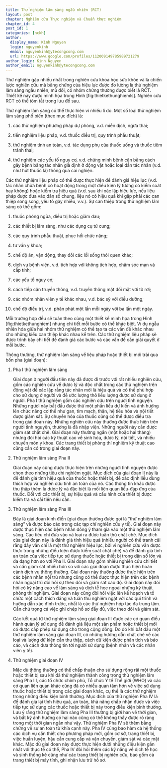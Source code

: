 ```yaml
---
title: Thử nghiệm lâm sàng ngẫu nhiên (RCT)
layout: post
chapter: Nghiên cứu Thực nghiệm và Chuẩn thực nghiệm
chapter_id: 4
post_id: 1
categories: [nckh]
author:
  display_name: Kinh Nguyen
  login: nguyenkinh
  email: nguyenkinh@ytecongcong.com
  url: https://www.google.com/profiles/112009149785989721279
author_login: Kinh Nguyen
author_email: nguyenkinh@ytecongcong.com
---
```


Thử nghiệm gặp nhiều nhất trong nghiên cứu khoa học sức khỏe và là chiến lược nghiên cứu mà bằng chứng của hiệu lực được đo lường là thử nghiệm lâm sàng ngẫu nhiên, mù đôi, có nhóm chứng thường được biết là RCT. Thiết kế này được minh họa trong Hình [fig:thietkethunghiemls]. Nghiên cứu RCT có thể tóm tắt trong lưu đồ sau.

Thử nghiệm lâm sàng có thể thực hiện vì nhiều lí do. Một số loại thử nghiệm lâm sàng phổ biến (theo mục đích) là:

1.  các thử nghiệm phương pháp dự phòng, v.d. miễn dịch, ngừa thai;

2.  tiền nghiệm liệu pháp, v.d. thuốc điều trị, quy trình phẫu thuật;

3.  thử nghiệm tính an toàn, v.d. tác dụng phụ của thuốc uống và thuốc tiêm tránh thai;

4.  thử nghiệm các yếu tố nguy cơ, v.d. chứng minh bệnh căn bằng cách gây bệnh bằng tác nhân giả định ở động vật hoặc loại dần tác nhân (v.d. như hút thuốc lá) thông qua cai nghiện.

Các thử nghiệm liệu pháp có thể được thực hiện để đánh giá hiệu lực (v.d. tác nhân chữa bệnh có hoạt động trong một điều kiện lý tưởng có kiểm soát hay không) hoặc kiểm tra hiệu quả (v.d. sau khi xác lập hiệu lực, nếu liệu pháp được đưa vào dân số chung, liệu nó có hiệu quả khi gặp phải các can thiệp song song, yếu tố gây nhiễu, v.v.). Sự can thiệp trong thử nghiệm lâm sàng có thể gồm:

1.  thuốc phòng ngừa, điều trị hoặc giảm đau;

2.  các thiết bị lâm sàng, như các dụng cụ tử cung;

3.  các quy trình phẫu thuật, phục hồi chức năng;

4.  tư vấn y khoa;

5.  chế độ ăn, vận động, thay đổi các lối sống thói quen khác;

6.  dịch vụ bệnh viện, v.d. tích hợp với không tích hợp, chăm sóc mạn và cấp tính;

7.  các yếu tố nguy cơ;

8.  cách tiếp cận truyền thông, v.d. truyền thông mặt đối mặt với tờ rơi;

9.  các nhóm nhân viên y tế khác nhau, v.d. bác sỹ với điều dưỡng;

10.  chế độ điều trị, v.d. phân phát một lần mỗi ngày với ba lần một ngày.

Mỗi trường hợp đều sẽ tuân theo cùng một thiết kế minh họa trong Hình [fig:thietkethunghiem] nhưng chi tiết mỗi bước có thể khác biệt. Ví dụ ngẫu nhiên hóa giữa hai nhóm thử nghiệm có thể tạo ta các vấn đề khác nhau cho những kiểu can thiệp khác nhau kể trên. Các thử nghiệm liệu pháp sẽ được trình bày chi tiết để đánh giá các bước và các vấn đề cần giải quyết ở mỗi bước.

Thông thường, thử nghiệm lâm sàng về liệu pháp hoặc thiết bị mới trải qua bốn pha (giai đoạn):

1.  Pha I thử nghiệm lâm sàng

    Giai đoạn ở người đầu tiên này đã được đi trước với rất nhiều nghiên cứu, gồm các nghiên cứu về dược lý và độc chất trong các thử nghiệm trên động vật để xác lập rằng tác nhân mới là hiệu quả và có thể phù hợp cho sử dụng ở người và để ước lượng thô liều lượng được sử dụng ở người. Pha I thử nghiệm gồm các nghiên cứu trên người tình nguyện. Những người này bắt đầu được thử một phần liều dự kiến và ảnh hưởng lên chức năng cơ thể như gan, tim mạch, thận, hệ tiêu hóa và nội tiết được giám sát. Sự chuyển hóa của thuốc cũng có thể được điều tra trong giai đoạn này. Những nghiên cứu này thường được thực hiện trên người tình nguyện, thường là đã nhập viện. Những người này cần được giám sát chặt chẽ. Giai đoạn này thường ngắn (một hoặc hai tháng) nhưng đòi hỏi các kỹ thuật cao về sinh hóa, dược lý, nội tiết, và nhiều chuyên môn y khoa. Các trang thiết bị phòng thí nghiệm kỹ thuật cao cũng cần có trong giai đoạn này.

2.  Thử nghiệm lâm sàng Pha II

    Giai đoạn này cũng được thực hiện trên những người tình nguyện được chọn theo những tiêu chí nghiêm ngặt. Mục đích của giai đoạn II này là để đánh giá tính hiệu quả của thuốc hoặc thiết bị, để xác định liều dùng thích hợp và nghiên cứu tính an toàn của nó. Các thông tin khác được thu thập thêm là dược lý và đặc biệt là mối liên quan liều-đáp ứng của thuốc. Đối với các thiết bị, sự hiệu quả và cấu hình của thiết bị được kiểm tra và cải tiến nếu cần.

3.  Thử nghiệm lâm sàng Pha III

    Đây là giai đoạn kinh điển (giai đoạn thường được gọi là “thử nghiệm lâm sàng” và được báo cáo trong các tạp chí nghiên cứu y tế). Giai đoạn này được thực hiện các bệnh nhân đồng ý tham gia vào một thử nghiệm lâm sàng. Các tiêu chí đưa vào và loại ra được tuân thủ chặt chẽ. Mục đích của giai đoạn này là đánh giá tính hiệu quả (nhiều người có thể tranh cãi rằng đây vẫn chỉ là một thử nghiệm hiệu lực, bởi vì nghiên cứu vẫn được thực trong những điều kiện được kiểm soát chặt chẽ) và để đánh giá tính an toàn của việc tiếp tục sử dụng thuốc hoặc thiết bị trong dân số lớn và đa dạng hơn so với Pha II. Giai đoạn này gồm nhiều nghiên cứu chi tiết và cần giám sát nhiều hơn so với các giai đoạn được thực hiện hoàn cảnh dịch vụ thông thường. Giai đoạn này thường được thực hiện trên các bệnh nhân nội trú nhưng cũng có thể được thực hiện trên các bệnh nhân ngoại trú đòi hỏi sự theo dõi và giám sát cao độ. Giai đoạn này đòi hỏi có kỹ năng cao về lâm sàng và dịch tễ học ngoài những kỹ thuật phòng thí nghiệm. Giai đoạn này cũng đòi hỏi việc lên kế hoạch và tổ chức một cách thích đáng và tuân thủ nghiêm ngặt với các qui trình và hướng dẫn xác định trước, nhất là các thử nghiệm hợp tác đa trung tâm. Cần chú trọng cả việc ghi chép hồ sơ đầy đủ, việc theo dõi và giám sát.

    Các kết quả từ thử nghiệm lâm sàng giai đoạn III được các cơ quan điều hành quản lý sử dụng để đánh giá liệu một sản phẩm hoặc thiết bị mới có được cấp phép sử dụng cho trong cộng đồng. Do đó khi bắt đầu một thử nghiệm lâm sàng giai đoạn III, có những hướng dẫn chặt chẽ về các loại và lượng dữ kiện cần thu thập, cách dữ kiện được phân tích và báo cáo, và cách đưa thông tin tới người sử dụng (bệnh nhân và các nhân viên y tế).

4.  Thử nghiệm giai đoạn IV

    Mặc dù thông thường có thể chấp thuận cho sử dụng rộng rãi một thuốc hoặc thiết bị sau khi đã thử nghiệm thành công trong thử nghiệm lâm sàng Pha III, các tổ chức chính phủ, Tổ chức Y tế Thế giới (WHO) và các cơ quan liên quan khác cũng đã có nhiều quan tâm hơn về việc sử dụng thuốc hoặc thiết bị trong các giai đoạn khác, cụ thể là các thử nghiệm trong những điều kiện bình thường. Mục đích của thử nghiệm Pha IV là để đánh giá lại tính hiệu quả, an toàn, khả năng chấp nhận được và việc tiếp tục sử dụng các thuốc hoặc thiết bị này trong điều kiện bình thường. Lưu ý rằng thử nghiệm lâm sàng Pha III thường bị giới hạn về thời gian, và bất kỳ ảnh hưởng có hại nào cũng có thể không thấy được rõ ràng trong một thời gian ngắn như vậy. Thử nghiệm Pha IV sẽ thêm bằng chứng về sự an toàn từ khía cạnh này. Pha IV cũng bao hàm cả hệ thống các dịch vụ cần thiết cho phương pháp mới, gồm cơ sở, trang thiết bị, việc huấn luyện, hậu cần cung cấp và vận chuyển, giám sát và các mặt khác. Mặc dù giai đoạn này được thực hiện dưới những điều kiện gần nhất với thực tế có thể, Pha IV đòi hỏi thêm các kỹ năng về dịch tễ học và sinh thống kê cũng như các trang thiết bị nghiên cứu, bao gồm cả trang thiết bị máy tính, ghi nhận lưu trữ hồ sơ.